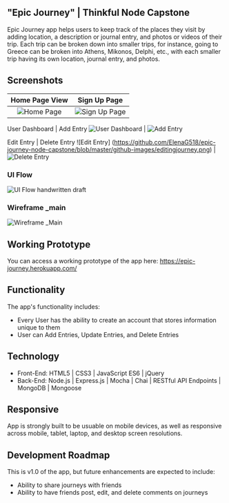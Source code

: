 ## "Epic Journey" | Thinkful Node Capstone
Epic Journey app helps users to keep track of the places they visit by adding location, a description or journal entry, and photos or videos of their trip.   Each trip can be broken down into smaller trips, for instance, going to Greece can be broken into Athens, Mikonos, Delphi, etc., with each smaller trip having its own location, journal entry, and photos.  

## Screenshots

Home Page View | Sign Up Page
:-------------------------:|:-------------------------:
![Home Page](https://github.com/ElenaG518/epic-journey-node-capstone/blob/master/github-images/signin.png)  |  ![Sign Up Page](https://github.com/ElenaG518/epic-journey-node-capstone/blob/master/github-images/signup.png)

User Dashboard | Add Entry
![User Dashboard](https://github.com/ElenaG518/epic-journey-node-capstone/blob/master/github-images/journeylist.png) |  ![Add Entry](https://github.com/ElenaG518/epic-journey-node-capstone/blob/master/github-images/submitjourney.png) 

Edit Entry | Delete Entry
![Edit Entry] (https://github.com/ElenaG518/epic-journey-node-capstone/blob/master/github-images/editingjourney.png) | ![Delete Entry](https://github.com/ElenaG518/epic-journey-node-capstone/blob/master/github-images/editingjourney.png)

### UI Flow
![UI Flow handwritten draft](https://github.com/KatiLong/node-capstone/blob/master/github-images/node-capstone-user-flow.jpg)

### Wireframe _main
![Wireframe _Main](https://github.com/KatiLong/node-capstone/blob/master/github-images/wireframe-v1.jpg)

## Working Prototype
You can access a working prototype of the app here: https://epic-journey.herokuapp.com/



## Functionality
The app's functionality includes:
* Every User has the ability to create an account that stores information unique to them
* User can Add Entries, Update Entries, and Delete Entries

## Technology
* Front-End: HTML5 | CSS3 | JavaScript ES6 | jQuery
* Back-End: Node.js | Express.js | Mocha | Chai | RESTful API Endpoints | MongoDB | Mongoose



## Responsive
App is strongly built to be usuable on mobile devices, as well as responsive across mobile, tablet, laptop, and desktop screen resolutions.

## Development Roadmap
This is v1.0 of the app, but future enhancements are expected to include:
* Ability to share journeys with friends
* Ability to have friends post, edit, and delete comments on journeys


